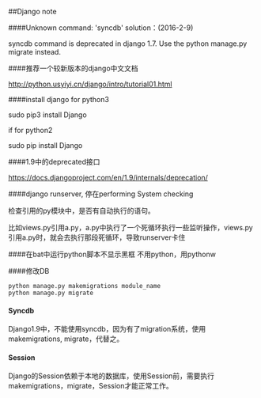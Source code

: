 ##Django note


####Unknown command: 'syncdb'  solution：(2016-2-9)

syncdb command is deprecated in django 1.7. Use the python manage.py migrate instead.

####推荐一个较新版本的django中文文档 

http://python.usyiyi.cn/django/intro/tutorial01.html

 

####install django for python3

sudo pip3 install Django

if for python2

sudo pip install Django

####1.9中的deprecated接口

 https://docs.djangoproject.com/en/1.9/internals/deprecation/
 
 ####django runserver, 停在performing System checking
 
 检查引用的py模块中，是否有自动执行的语句。
 
 比如views.py引用a.py，a.py中执行了一个死循环执行一些监听操作，views.py引用a.py时，就会去执行那段死循环，导致runserver卡住

####在bat中运行python脚本不显示黑框
不用python，用pythonw

####修改DB
```shell
python manage.py makemigrations module_name
python manage.py migrate
```

#### Syncdb
Django1.9中，不能使用syncdb，因为有了migration系统，使用makemigrations, migrate，代替之。

#### Session
Django的Session依赖于本地的数据库，使用Session前，需要执行makemigrations，migrate，Session才能正常工作。